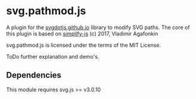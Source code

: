 # svg.pathmod.js

A plugin for the [svgdotjs.github.io](https://svgdotjs.github.io/) library to modify SVG paths.
The core of this plugin is based on [simplify-js](https://github.com/mourner/simplify-js) (c) 2017, Vladimir Agafonkin

svg.pathmod.js is licensed under the terms of the MIT License.

ToDo further explanation and demo's.

## Dependencies
This module requires svg.js >= v3.0.10
